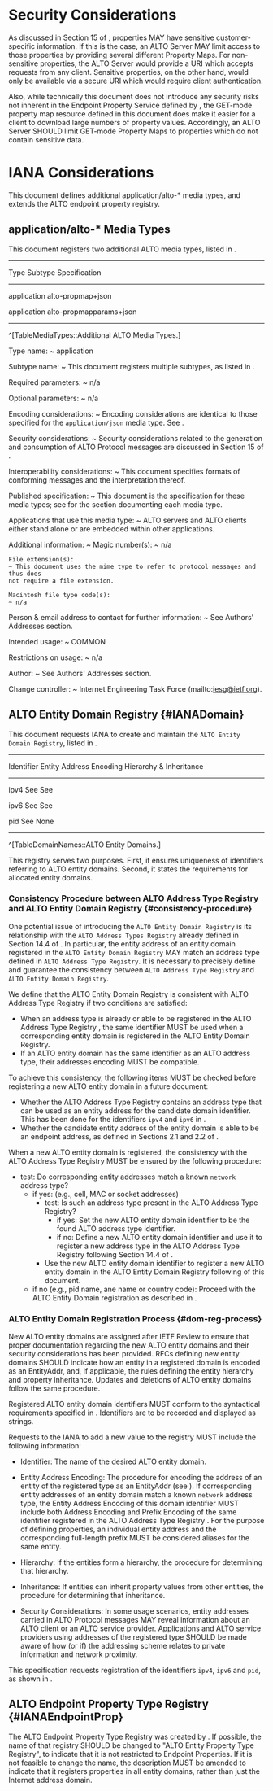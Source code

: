 # Security Considerations

As discussed in Section 15 of [](#RFC7285), properties MAY have sensitive
customer-specific information. If this is the case, an ALTO Server MAY limit
access to those properties by providing several different Property Maps. For
non-sensitive properties, the ALTO Server would provide a URI which accepts
requests from any client. Sensitive properties, on the other hand, would only
be available via a secure URI which would require client authentication.

Also, while technically this document does not introduce any security risks not
inherent in the Endpoint Property Service defined by [](#RFC7285), the GET-mode
property map resource defined in this document does make it easier for a client
to download large numbers of property values. Accordingly, an ALTO Server
SHOULD limit GET-mode Property Maps to properties which do not contain
sensitive data.

# IANA Considerations

This document defines additional application/alto-* media types, and extends
the ALTO endpoint property registry.

## application/alto-* Media Types

This document registers two additional ALTO media types, listed in
[](#TableMediaTypes).

-------------------------------------------------------------
Type        Subtype                 Specification
----------- ----------------------- -------------------------
application alto-propmap+json       [](#FullPropMapMediaType)

application alto-propmapparams+json [](#filter-prop-map-params)

-------------------------------------------------------------

^[TableMediaTypes::Additional ALTO Media Types.]

Type name:
~ application

Subtype name:
~ This document registers multiple subtypes, as listed in [](#TableMediaTypes).

Required parameters:
~ n/a

Optional parameters:
~ n/a

Encoding considerations:
~ Encoding considerations are identical to those specified for the
`application/json` media type. See [](#RFC7159).

Security considerations:
~ Security considerations related to the generation and consumption of ALTO
Protocol messages are discussed in Section 15 of [](#RFC7285).

Interoperability considerations:
~ This document specifies formats of conforming messages and the interpretation
thereof.

Published specification:
~ This document is the specification for these media types; see
[](#TableMediaTypes) for the section documenting each media type.

Applications that use this media type:
~ ALTO servers and ALTO clients either stand alone or are embedded within other
applications.

Additional information:
~   Magic number(s):
    ~ n/a

    File extension(s):
    ~ This document uses the mime type to refer to protocol messages and thus does
    not require a file extension.

    Macintosh file type code(s):
    ~ n/a

Person &amp; email address to contact for further information:
~ See Authors' Addresses section.

Intended usage:
~ COMMON

Restrictions on usage:
~ n/a

Author:
~ See Authors' Addresses section.

Change controller:
~ Internet Engineering Task Force (mailto:iesg@ietf.org).

## ALTO Entity Domain Registry {#IANADomain}

This document requests IANA to create and maintain the `ALTO Entity Domain
Registry`, listed in [](#TableDomainNames).

--------------------------------------------------------------
Identifier Entity Address Encoding Hierarchy &amp; Inheritance
---------- ----------------------- ---------------------------
ipv4       See [](#ipv4-domain)    See [](#inet-inheritance)

ipv6       See [](#ipv6-domain)    See [](#inet-inheritance)

pid        See [](#pid-domain)     None

--------------------------------------------------------------

^[TableDomainNames::ALTO Entity Domains.]

This registry serves two purposes. First, it ensures uniqueness of identifiers
referring to ALTO entity domains. Second, it states the requirements for allocated
entity domains.

<!--
This registry is considered as an extension of the `ALTO Address Type Registry`
defined in Section 14.4 of [](#RFC7285). It must be noted that:

- An entity MAY or MAY NOT be an endpoint. For example, `pid` is registered as
an entity domain in [](#TableDomainNames), but it is not an endpoint address
type.
- An endpoint MUST be an entity. For example, `ipv4` and `ipv6` are already
registered in `ALTO Address Type Registry` in [](#RFC7285), so they MUST have
the same identifier when registered as entity domains.
-->

### Consistency Procedure between ALTO Address Type Registry and ALTO Entity Domain Registry {#consistency-procedure}

One potential issue of introducing the `ALTO Entity Domain Registry` is its relationship
with the `ALTO Address Types Registry` already defined in Section 14.4 of
[](#RFC7285). In particular, the entity address of an entity domain registered in the
`ALTO Entity Domain Registry` MAY match an address type defined in `ALTO Address Type
Registry`. It is necessary to precisely define and guarantee the consistency
between `ALTO Address Type Registry` and `ALTO Entity Domain Registry`.

<!--
This section specifies the consistency procedure between `ALTO Address Type
Registry` and `ALTO Domain Registry`.
-->

<!-- there is therefore a risk of separately registering the address type
and the domain when they point to the same thing. This section specifies how to
ensure the consistency between `ALTO Address Type Registry` (See Section 14.4 of
[](#RFC7285)) and `ALTO Domain Registry`.-->


We define that the ALTO Entity Domain Registry is consistent with ALTO Address Type
Registry if two conditions are satisfied:

- When an address type is already or able to be registered in the ALTO Address
Type Registry [](#RFC7285), the same identifier MUST be used when a
corresponding entity domain is registered in the ALTO Entity Domain Registry.
- If an ALTO entity domain has the same identifier as an ALTO address type, their
  addresses encoding MUST be compatible.

To achieve this consistency, the following items MUST be checked before
registering a new ALTO entity domain in a future document:

- Whether the ALTO Address Type Registry contains an address type that can be
  used as an entity address for the candidate domain identifier. This has been
  done for the identifiers `ipv4` and `ipv6` in [](#TableDomainNames).
- Whether the candidate entity address of the entity domain is able to be an endpoint address,
  as defined in Sections 2.1 and 2.2 of [](#RFC7285).

<!-- It is RECOMMANDED that a new ALTO entity domain be registered when the corresponding address type is registered based on ALTO Address Type Registry [](#RFC7285). -->

<!-- TODO: PLACE HOLDER for consistency -->

<!--
One potential issue of introducing the ALTO Domain Registry is its relationship
with the ALTO Address Types Registry already defined in [RFC7285].

To achieve consistency, this document considers each ALTO address type defines
an ALTO domain. For example, the address types ipv4 and ipv6 define the ipv4 and
ipv6 domains respectively. To achieve consistency for future ALTO address types,
it is required that each new ALTO address type to be registered in the ALTO
Address Type Registry MUST also be registered as a domain in the ALTO Domain
Registry. And the Entity Address Encoding of the corresponding domain MUST
include both Address Encoding and Prefix Encoding of this address type.
-->

When a new ALTO entity domain is registered, the consistency with the ALTO Address
Type Registry MUST be ensured by the following procedure:

- test: Do corresponding entity addresses match a known `network` address type?
    - if yes: (e.g., cell, MAC or socket addresses)
        - test: Is such an address type present in the ALTO Address Type
          Registry?
            - if yes: Set the new ALTO entity domain identifier to be the found ALTO
              address type identifier.
            - if no: Define a new ALTO entity domain identifier and use it to register
              a new address type in the ALTO Address Type Registry following
              Section 14.4 of [](#RFC7285).
        - Use the new ALTO entity domain identifier to register a new ALTO entity domain in
          the ALTO Entity Domain Registry following [](#dom-reg-process) of this
          document.
    - if no (e.g., pid name, ane name or country code): Proceed with the ALTO
      Entity Domain registration as described in [](#dom-reg-process).

<!--
Other extensions that introduce new ALTO address types and domains that
are also cognizant of the present extensions can directly proceed as follows:

- When a new address type is registered in the ALTO Address Type Registry
[](#RFC7285), the same identifier MUST be also registered in the ALTO Domain
Registry.
- Proceed as described in [](#dom-reg-process).
-->

<!--
This registry is considered as an extension of the "ALTO Address Type Registry"
defined in Section 14.4 of [](#RFC7285). In particularly,

- An entity MAY or MAY NOT be an endpoint. For example, "pid" is registered as
an entity domain in [](#TableDomainNames), but it is not an endpoint address
type.
- An endpoint MUST be an entity. For example, "ipv4" and "ipv6" are already
registered in "ALTO Address Type Registry" in [](#RFC7285), so they MUST be
registered as entity domains.

When a new address type is registered in the ALTO Address Type Registry
[](#RFC7285), the same identifier MUST be also registered in the ALTO Entity
Domain Registry. And the Entity Address Encoding of this entity domain
identifier MUST include both Address Encoding and Prefix Encoding of the same
identifier registered in the ALTO Address Type Registry [](#RFC7285). For the
purpose of defining properties, an individual entity address and the
corresponding full-length prefix MUST be considered aliases for the same entity.
-->

### ALTO Entity Domain Registration Process {#dom-reg-process}

New ALTO entity domains are assigned after IETF Review [](#RFC5226) to ensure that
proper documentation regarding the new ALTO entity domains and their security
considerations has been provided. RFCs defining new entity domains SHOULD indicate how
an entity in a registered domain is encoded as an EntityAddr, and, if
applicable, the rules defining the entity hierarchy and property inheritance.
Updates and deletions of ALTO entity domains follow the same procedure.

Registered ALTO entity domain identifiers MUST conform to the syntactical requirements
specified in [](#domain-names). Identifiers are to be recorded and displayed as
strings.

Requests to the IANA to add a new value to the registry MUST include the
following information:

- Identifier: The name of the desired ALTO entity domain.

- Entity Address Encoding: The procedure for encoding the address of an entity
of the registered type as an EntityAddr (see [](#entity-addrs)). If
corresponding entity addresses of an entity domain match a known `network` address type,
the Entity Address Encoding of this domain identifier MUST include both Address
Encoding and Prefix Encoding of the same identifier registered in the ALTO
Address Type Registry [](#RFC7285). For the purpose of defining properties, an
individual entity address and the corresponding full-length prefix MUST be
considered aliases for the same entity.

- Hierarchy: If the entities form a hierarchy, the procedure for determining
that hierarchy.

- Inheritance: If entities can inherit property values from other entities, the
procedure for determining that inheritance.

- Security Considerations: In some usage scenarios, entity addresses carried in
ALTO Protocol messages MAY reveal information about an ALTO client or an ALTO
service provider. Applications and ALTO service providers using addresses of
the registered type SHOULD be made aware of how (or if) the addressing scheme
relates to private information and network proximity.

This specification requests registration of the identifiers `ipv4`, `ipv6` and
`pid`, as shown in [](#TableDomainNames).

## ALTO Endpoint Property Type Registry {#IANAEndpointProp}

The ALTO Endpoint Property Type Registry was created by [](#RFC7285). If
possible, the name of that registry SHOULD be changed to "ALTO Entity Property
Type Registry", to indicate that it is not restricted to Endpoint Properties.
If it is not feasible to change the name, the description MUST be amended to
indicate that it registers properties in all entity domains, rather than just the
Internet address domain.
